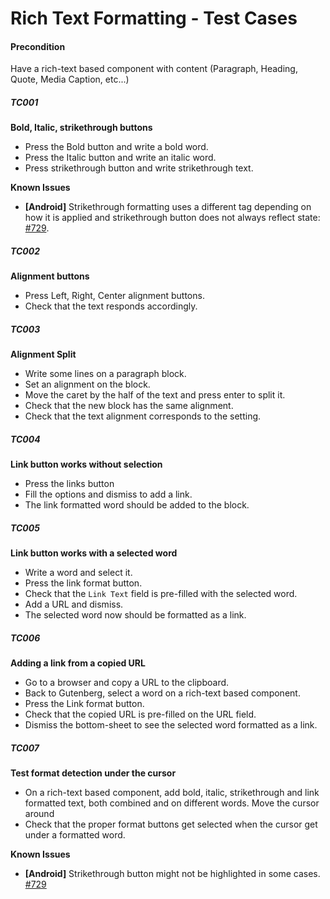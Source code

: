 
# Rich Text Formatting - Test Cases

#### **Precondition**

Have a rich-text based component with content (Paragraph, Heading, Quote, Media Caption, etc...)

##### TC001

**Bold, Italic, strikethrough buttons**

- Press the Bold button and write a bold word.
- Press the Italic button and write an italic word.
- Press strikethrough button and write strikethrough text.

**Known Issues**
- **[Android]** Strikethrough formatting uses a different tag depending on how it is applied and strikethrough button does not always reflect state: [#729](https://github.com/wordpress-mobile/gutenberg-mobile/issues/729).


##### TC002

**Alignment buttons**

- Press Left, Right, Center alignment buttons.
- Check that the text responds accordingly.


##### TC003

**Alignment Split**

- Write some lines on a paragraph block.
- Set an alignment on the block.
- Move the caret by the half of the text and press enter to split it.
- Check that the new block has the same alignment.
- Check that the text alignment corresponds to the setting.


##### TC004

**Link button works without selection**

- Press the links button 
- Fill the options and dismiss to add a link.
- The link formatted word should be added to the block.


##### TC005

**Link button works with a selected word**

- Write a word and select it.
- Press the link format button.
- Check that the `Link Text` field is pre-filled with the selected word.
- Add a URL and dismiss.
- The selected word now should be formatted as a link.


##### TC006

**Adding a link from a copied URL**

- Go to a browser and copy a URL to the clipboard.
- Back to Gutenberg, select a word on a rich-text based component.
- Press the Link format button.
- Check that the copied URL is pre-filled on the URL field.
- Dismiss the bottom-sheet to see the selected word formatted as a link.


##### TC007

**Test format detection under the cursor**

- On a rich-text based component, add bold, italic, strikethrough and link formatted text, both combined and on different words.
Move the cursor around
- Check that the proper format buttons get selected when the cursor get under a formatted word.


**Known Issues**
- **[Android]** Strikethrough button might not be highlighted in some cases. [#729](https://github.com/wordpress-mobile/gutenberg-mobile/issues/729)
